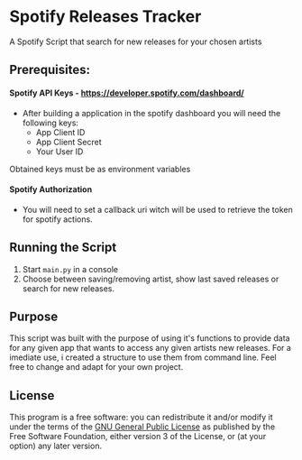 # Spotify Releases Tracker
A Spotify Script that search for new releases for your chosen artists

## Prerequisites:

#### Spotify API Keys - https://developer.spotify.com/dashboard/

* After building a application in the spotify dashboard you will need the following keys:
  - App Client ID
  - App Client Secret
  - Your User ID

Obtained keys must be as environment variables

#### Spotify Authorization

* You will need to set a callback uri witch will be used to retrieve the token for spotify actions.

## Running the Script

1. Start ```main.py``` in a console
2. Choose between saving/removing artist, show last saved releases or search for new releases.

## Purpose

This script was built with the purpose of using it's functions to provide data for any given app that wants to access any given artists new releases. For a imediate use, i created a structure to use them from command line. Feel free to change and adapt for your own project.


## License

This program is a free software: you can redistribute it and/or modify
it under the terms of the [GNU General Public License](LICENSE.txt) as published by
the Free Software Foundation, either version 3 of the License, or
(at your option) any later version.
